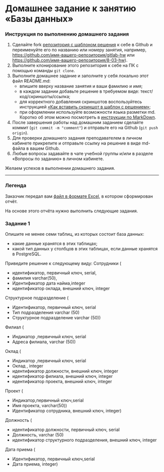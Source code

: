 # Домашнее задание к занятию «Базы данных»

### Инструкция по выполнению домашнего задания

1. Сделайте fork [репозитория c шаблоном решения](https://github.com/netology-code/sys-pattern-homework) к себе в Github и переименуйте его по названию или номеру занятия, например, https://github.com/имя-вашего-репозитория/gitlab-hw или https://github.com/имя-вашего-репозитория/8-03-hw).
2. Выполните клонирование этого репозитория к себе на ПК с помощью команды `git clone`.
3. Выполните домашнее задание и заполните у себя локально этот файл README.md:
   - впишите вверху название занятия и ваши фамилию и имя;
   - в каждом задании добавьте решение в требуемом виде: текст/код/скриншоты/ссылка;
   - для корректного добавления скриншотов воспользуйтесь инструкцией [«Как вставить скриншот в шаблон с решением»](https://github.com/netology-code/sys-pattern-homework/blob/main/screen-instruction.md);
   - при оформлении используйте возможности языка разметки md. Коротко об этом можно посмотреть в [инструкции по MarkDown](https://github.com/netology-code/sys-pattern-homework/blob/main/md-instruction.md).
4. После завершения работы над домашним заданием сделайте коммит (`git commit -m "comment"`) и отправьте его на Github (`git push origin`).
5. Для проверки домашнего задания преподавателем в личном кабинете прикрепите и отправьте ссылку на решение в виде md-файла в вашем Github.
6. Любые вопросы задавайте в чате учебной группы и/или в разделе «Вопросы по заданию» в личном кабинете.

Желаем успехов в выполнении домашнего задания.

---
### Легенда

Заказчик передал вам [файл в формате Excel](https://github.com/netology-code/sdb-homeworks/blob/main/resources/hw-12-1.xlsx), в котором сформирован отчёт. 

На основе этого отчёта нужно выполнить следующие задания.

### Задание 1

Опишите не менее семи таблиц, из которых состоит база данных:

- какие данные хранятся в этих таблицах;
- какой тип данных у столбцов в этих таблицах, если данные хранятся в PostgreSQL.

Приведите решение к следующему виду:
Сотрудники (

- идентификатор, первичный ключ, serial,
- фамилия varchar(50),
- Идентификатор дата найма,integer
- идентификатор оклада, внешний ключ, integer

Структурное подразделение (

- Идентификатор, первичный ключ, serial
- Тип подразделения varchar (50)
- Структурное подразделение varchar (50))

Филиал (

- Индикатор ,первичный ключ, serial
- Адреса филиала, varchar (50))

Оклад (

- Индикатор ,первичный ключ, serial
- Оклад , integer
- идентификатор должности, внешний ключ, integer
- идентификатор филиала, внешний ключ, integer
- идентификатор проекта, внешний ключ, integer

Проект (

- Индикатор,первичный ключ,serial
- Имя проекта, varchar(50))
- Идентификатор сотрудника, внешний ключ, integer)

Должность (

- идентификатор должности, первичный ключ, serial
- Должность, varchar (50)
- идентификатор структурного подразделения, внешний ключ, integer

Дата приема (

- Идентификатор, первичный ключ,serial
- Дата приема, integer)
